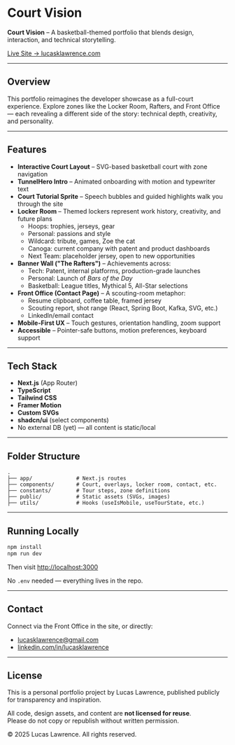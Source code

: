 # Court Vision

**Court Vision** – A basketball-themed portfolio that blends design, interaction, and technical storytelling.

[Live Site → lucasklawrence.com](https://lucasklawrence.com)

---

## Overview

This portfolio reimagines the developer showcase as a full-court experience. Explore zones like the Locker Room, Rafters, and Front Office — each revealing a different side of the story: technical depth, creativity, and personality.

---

## Features

- **Interactive Court Layout** – SVG-based basketball court with zone navigation
- **TunnelHero Intro** – Animated onboarding with motion and typewriter text
- **Court Tutorial Sprite** – Speech bubbles and guided highlights walk you through the site
- **Locker Room** – Themed lockers represent work history, creativity, and future plans
  - Hoops: trophies, jerseys, gear
  - Personal: passions and style
  - Wildcard: tribute, games, Zoe the cat
  - Canoga: current company with patent and product dashboards
  - Next Team: placeholder jersey, open to new opportunities
- **Banner Wall ("The Rafters")** – Achievements across:
  - Tech: Patent, internal platforms, production-grade launches
  - Personal: Launch of *Bars of the Day*
  - Basketball: League titles, Mythical 5, All-Star selections
- **Front Office (Contact Page)** – A scouting-room metaphor:
  - Resume clipboard, coffee table, framed jersey
  - Scouting report, shot range (React, Spring Boot, Kafka, SVG, etc.)
  - LinkedIn/email contact
- **Mobile-First UX** – Touch gestures, orientation handling, zoom support
- **Accessible** – Pointer-safe buttons, motion preferences, keyboard support

---

## Tech Stack

- **Next.js** (App Router)
- **TypeScript**
- **Tailwind CSS**
- **Framer Motion**
- **Custom SVGs**
- **shadcn/ui** (select components)
- No external DB (yet) — all content is static/local

---

## Folder Structure

```
.
├── app/              # Next.js routes
├── components/       # Court, overlays, locker room, contact, etc.
├── constants/        # Tour steps, zone definitions
├── public/           # Static assets (SVGs, images)
├── utils/            # Hooks (useIsMobile, useTourState, etc.)
```

---

## Running Locally

```bash
npm install
npm run dev
```

Then visit [http://localhost:3000](http://localhost:3000)

No `.env` needed — everything lives in the repo.

---

## Contact

Connect via the Front Office in the site, or directly:

- [lucasklawrence@gmail.com](mailto:lucasklawrence@gmail.com)
- [linkedin.com/in/lucasklawrence](https://linkedin.com/in/lucasklawrence)

---

## License

This is a personal portfolio project by Lucas Lawrence, published publicly for transparency and inspiration.

All code, design assets, and content are **not licensed for reuse**.  
Please do not copy or republish without written permission.

© 2025 Lucas Lawrence. All rights reserved.